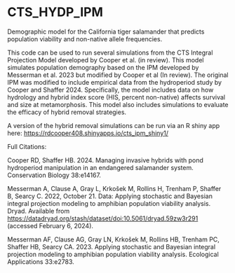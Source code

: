 # CTS_HYDP_IPM
Demographic model for the California tiger salamander that predicts population viability and non-native allele frequencies. 



This code can be used to run several simulations from the CTS Integral Projection Model developed by Cooper et al. (in review). 
This model simulates population demography based on the IPM developed by Messerman et al. 2023 but modified by Cooper et al (In review). 
The original IPM was modified to include empirical data from the hydroperiod study by Cooper and Shaffer 2024. Specifically, the model includes data on how hydrology and hybrid index score (HIS, percent non-native) affects survival and size at metamorphosis. This model also includes simulations to evaluate the efficacy of hybrid removal strategies. 

A version of the hybrid removal simulations can be run via an R shiny app here: https://rdcooper408.shinyapps.io/cts_ipm_shiny1/







Full Citations:

Cooper RD, Shaffer HB. 2024. Managing invasive hybrids with pond hydroperiod manipulation in an endangered salamander system. Conservation Biology 38:e14167.

Messerman A, Clause A, Gray L, Krkošek M, Rollins H, Trenham P, Shaffer B, Searcy C. 2022, October 21. Data: Applying stochastic and Bayesian integral projection modeling to amphibian population viability analysis. Dryad. Available from https://datadryad.org/stash/dataset/doi:10.5061/dryad.59zw3r291 (accessed February 6, 2024).

Messerman AF, Clause AG, Gray LN, Krkošek M, Rollins HB, Trenham PC, Shaffer HB, Searcy CA. 2023. Applying stochastic and Bayesian integral projection modeling to amphibian population viability analysis. Ecological Applications 33:e2783.
